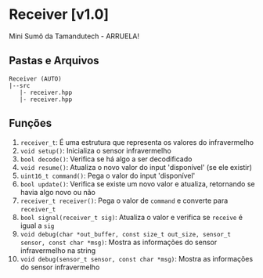 # Receiver [v1.0]
 Mini Sumô da Tamandutech - ARRUELA!

## Pastas e Arquivos
 ```
 Receiver (AUTO)
 |--src
    |- receiver.hpp
    |- receiver.hpp
 ```

## Funções
 1. `receiver_t`: É uma estrutura que representa os valores do infravermelho
 2. `void setup()`: Inicializa o sensor infravermelho
 3. `bool decode()`: Verifica se há algo a ser decodificado
 4. `void resume()`: Atualiza o novo valor do input 'disponível' (se ele existir)
 5. `uint16_t command()`: Pega o valor do input 'disponível'
 6. `bool update()`: Verifica se existe um novo valor e atualiza, retornando se havia algo novo ou não
 7. `receiver_t receiver()`: Pega o valor de `command` e converte para `receiver_t`
 8. `bool signal(receiver_t sig)`: Atualiza o valor e verifica se `receive` é igual a `sig`
 9. `void debug(char *out_buffer, const size_t out_size, sensor_t sensor, const char *msg)`: Mostra as informações do sensor infravermelho na string
 10. `void debug(sensor_t sensor, const char *msg)`: Mostra as informações do sensor infravermelho